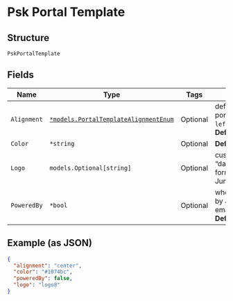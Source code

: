 
# Psk Portal Template

## Structure

`PskPortalTemplate`

## Fields

| Name | Type | Tags | Description |
|  --- | --- | --- | --- |
| `Alignment` | [`*models.PortalTemplateAlignmentEnum`](../../doc/models/portal-template-alignment-enum.md) | Optional | defines alignment on portal. enum: `center`, `left`, `right`<br>**Default**: `"center"` |
| `Color` | `*string` | Optional | **Default**: `"#1074bc"` |
| `Logo` | `models.Optional[string]` | Optional | custom logo with “data:image/png;base64,” format.  default null, uses Juniper Mist Logo |
| `PoweredBy` | `*bool` | Optional | whether to hide "Powered by Juniper Mist" and email footers<br>**Default**: `false` |

## Example (as JSON)

```json
{
  "alignment": "center",
  "color": "#1074bc",
  "poweredBy": false,
  "logo": "logo8"
}
```


